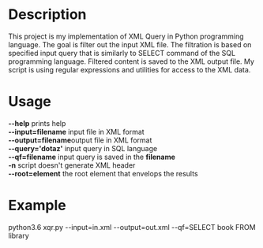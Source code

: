 # Description
This project is my implementation of XML Query in Python programming language. The goal is filter out the input XML file. The filtration is based on specified input query that is similarly to SELECT command of the SQL programming language.
Filtered content is saved to the XML output file. My script is using regular expressions and utilities for access to the XML data.
# Usage
<strong>--help</strong> prints help <br>
<strong>--input=filename</strong> input file in XML format<br>
<strong>--output=filename</strong>output file in XML format<br>
<strong>--query='dotaz'</strong> input query in SQL language<br>
<strong>--qf=filename</strong> input query is saved in the <strong>filename</strong><br>
<strong>-n</strong> script doesn't generate XML header<br>
<strong>--root=element</strong> the root element that envelops the results<br>
# Example
python3.6 xqr.py --input=in.xml --output=out.xml --qf=SELECT book FROM library
